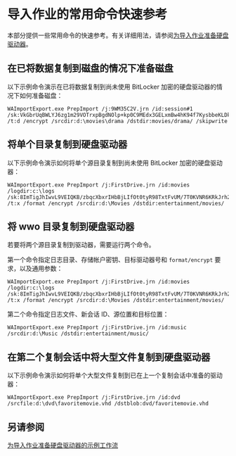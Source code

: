 <properties
    pageTitle="Azure 导入/导出工具的导入作业命令快速参考 | Azure"
    description="导入作业常用的 Azure 导入/导出工具命令参考。本文所述的导入/导出工具为 v1 版本。"
    author="muralikk"
    manager="syadav"
    editor="tysonn"
    services="storage"
    documentationcenter="" />  

<tags
    ms.service="storage"
    ms.workload="storage"
    ms.tgt_pltfrm="na"
    ms.devlang="na"
    ms.topic="article"
    ms.date="01/15/2017"
    wacn.date="02/24/2017"
    ms.author="muralikk" />  


# 导入作业的常用命令快速参考
本部分提供一些常用命令的快速参考。有关详细用法，请参阅[为导入作业准备硬盘驱动器](/documentation/articles/storage-import-export-tool-preparing-hard-drives-import-v1/)。

## 在已将数据复制到磁盘的情况下准备磁盘
 以下示例命令演示在已将数据复制到尚未使用 BitLocker 加密的硬盘驱动器的情况下如何准备磁盘：
  

  	WAImportExport.exe PrepImport /j:9WM35C2V.jrn /id:session#1 /sk:VkGbrUqBWLYJ6zg1m29VOTrxpBgdNOlp+kp0C9MEdx3GELxmBw4hK94f7KysbbeKLDksg7VoN1W/a5UuM2zNgQ== /t:d /encrypt /srcdir:d:\movies\drama /dstdir:movies/drama/ /skipwrite


## 将单个目录复制到硬盘驱动器  
 以下示例命令演示如何将单个源目录复制到尚未使用 BitLocker 加密的硬盘驱动器：
  

	WAImportExport.exe PrepImport /j:FirstDrive.jrn /id:movies /logdir:c:\logs /sk:8ImTigJhIwvL9VEIQKB/zbqcXbxrIHbBjLIfOt0tyR98TxtFvUM/7T0KVNR6KRkJrh26u5I8hTxTLM2O1aDVqg== /t:x /format /encrypt /srcdir:d:\Movies /dstdir:entertainment/movies/  

  
## 将 wwo 目录复制到硬盘驱动器  
 若要将两个源目录复制到驱动器，需要运行两个命令。
  
 第一个命令指定日志目录、存储帐户密钥、目标驱动器号和 `format/encrypt` 要求，以及通用参数：
  

	WAImportExport.exe PrepImport /j:FirstDrive.jrn /id:movies /logdir:c:\logs /sk:8ImTigJhIwvL9VEIQKB/zbqcXbxrIHbBjLIfOt0tyR98TxtFvUM/7T0KVNR6KRkJrh26u5I8hTxTLM2O1aDVqg== /t:x /format /encrypt /srcdir:d:\Movies /dstdir:entertainment/movies/  

  
 第二个命令指定日志文件、新会话 ID、源位置和目标位置：
  

	WAImportExport.exe PrepImport /j:FirstDrive.jrn /id:music /srcdir:d:\Music /dstdir:entertainment/music/  

  
## 在第二个复制会话中将大型文件复制到硬盘驱动器  
 以下示例命令演示如何将单个大型文件复制到已在上一个复制会话中准备的驱动器：
  

	WAImportExport.exe PrepImport /j:FirstDrive.jrn /id:dvd /srcfile:d:\dvd\favoritemovie.vhd /dstblob:dvd/favoritemovie.vhd  
 
  
## 另请参阅  
 [为导入作业准备硬盘驱动器的示例工作流](/documentation/articles/storage-import-export-tool-sample-preparing-hard-drives-import-job-workflow-v1/)

<!---HONumber=Mooncake_0220_2017-->